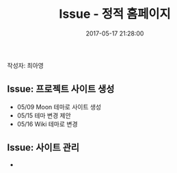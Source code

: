 ﻿---
layout: post
title:  Issue - 정적 홈페이지
date:   2017-05-17 21:28:00
comments: false
categories: Issue
---
작성자: 최아영

## Issue: 프로젝트 사이트 생성
* 05/09 Moon 테마로 사이트 생성
* 05/15 테마 변경 제안
* 05/16 Wiki 테마로 변경

## Issue: 사이트 관리
* 